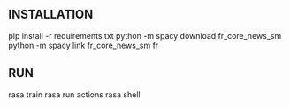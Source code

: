 ## INSTALLATION 

pip install -r requirements.txt
python -m spacy download fr_core_news_sm
python -m spacy link fr_core_news_sm fr

## RUN
rasa train
rasa run actions
rasa shell 
